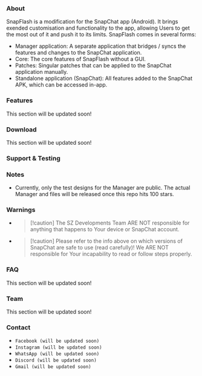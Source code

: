 ### About
SnapFlash is a modification for the SnapChat app (Android). It brings exended customisation and functionality to the app, allowing Users to get the most out of it and push it to its limits. SnapFlash comes in several forms:

- Manager application: A separate application that bridges / syncs the features and changes to the SnapChat application.
- Core: The core features of SnapFlash without a GUI.
- Patches: Singular patches that can be applied to the SnapChat application manually.
- Standalone application (SnapChat): All features added to the SnapChat APK, which can be accessed in-app.

### Features
This section will be updated soon!

### Download
This section will be updated soon!

### Support & Testing

### Notes
- Currently, only the test designs for the Manager are public. The actual Manager and files will be released once this repo hits 100 stars.

### Warnings
- > [!caution] The SZ Developments Team ARE NOT responsible for anything that happens to Your device or SnapChat account.
- > [!caution] Please refer to the info above on which versions of SnapChat are safe to use (read carefully)! We ARE NOT responsible for Your incapability to read or follow steps properly.

### FAQ
This section will be updated soon!

### Team
This section will be updated soon!

### Contact
- `Facebook (will be updated soon)`
- `Instagram (will be updated soon)`
- `WhatsApp (will be updated soon)`
- `Discord (will be updated soon)`
- `Gmail (will be updated soon)`
